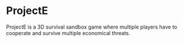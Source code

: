 # ProjectE
ProjectE is a 3D survival sandbox game where multiple players have to cooperate and survive multiple economical threats. 
